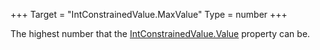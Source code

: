 +++
Target = "IntConstrainedValue.MaxValue"
Type = number
+++

The highest number that the [IntConstrainedValue.Value](https://developer.roblox.com/api-reference/property/IntConstrainedValue/Value) property can be.